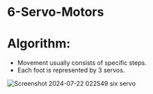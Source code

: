 # 6-Servo-Motors

# Algorithm:
* Movement usually consists of specific steps.
* Each foot is represented by 3 servos.

![Screenshot 2024-07-22 022549 six servo](https://github.com/user-attachments/assets/e9534a6e-dd71-47b3-9427-d9ca13a38d33)

